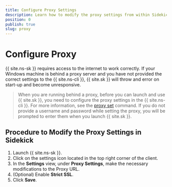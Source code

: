 ```yaml
---
title: Configure Proxy Settings
description: Learn how to modify the proxy settings from within Sidekick
position: 0
publish: true
slug: proxy
---
```


# Configure Proxy

{{ site.ns-sk }} requires access to the internet to work correctly. If your Windows machine is behind a proxy server and you have not provided the correct settings to the {{ site.ns-cli }}, {{ site.sk }} will throw and error on start-up and become unresponsive. 

> When you are running behind a proxy, before you can launch and use {{ site.sk }}, you need to configure the proxy settings in the {{ site.ns-cli }}. For more information, see the [proxy set](https://github.com/NativeScript/nativescript-cli/blob/master/docs/man_pages/general/proxy-set.md) command. If you do not provide a username and password while setting the proxy, you will be prompted to enter them when you launch {{ site.sk }}.

## Procedure to Modify the Proxy Settings in Sidekick

1. Launch {{ site.ns-sk }}.
1. Click on the settings icon located in the top right corner of the client.
1. In the **Settings** view, under **Proxy Settings**, make the necessary modifications to the Proxy URL.
1. (Optional) Enable **Strict SSL**. 
1. Click **Save**.

